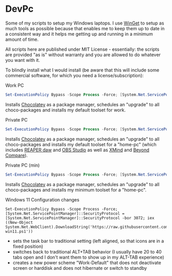 # DevPc
Some of my scripts to setup my Windows laptops. I use [WinGet](https://learn.microsoft.com/en-us/windows/package-manager/winget/) to setup as much tools as possible because that enables me to keep them up to date in a consistent way and it helps me getting up and running in a minimum amount of time.

All scripts here are published under MIT License - essentially: the scripts are provided "as is" without warranty and you are allowed to do whatever you want with it.

To blindly install what I would install (be aware that this will include some commercial software, for which you need a license/subscription):

Work PC
```PowerShell
Set-ExecutionPolicy Bypass -Scope Process -Force; [System.Net.ServicePointManager]::SecurityProtocol = [System.Net.ServicePointManager]::SecurityProtocol -bor 3072; iex ((New-Object System.Net.WebClient).DownloadString('https://raw.githubusercontent.com/Interface007/DevPc/main/install-work.ps1'))
```
Installs [Chocolatey](https://chocolatey.org/) as a package manager, schedules an "upgrade" to all choco-packages and installs my default toolset for work.

Private PC
```PowerShell
Set-ExecutionPolicy Bypass -Scope Process -Force; [System.Net.ServicePointManager]::SecurityProtocol = [System.Net.ServicePointManager]::SecurityProtocol -bor 3072; iex ((New-Object System.Net.WebClient).DownloadString('https://raw.githubusercontent.com/Interface007/DevPc/main/install-privat.ps1'))
```
Installs [Chocolatey](https://chocolatey.org/) as a package manager, schedules an "upgrade" to all choco-packages and installs my default toolset for a "home-pc" (which includes [REAPER daw](https://www.reaper.fm/) and [OBS Studio](https://obsproject.com/) as well as [XMind](https://www.xmind.net/) and [Beyond Compare](https://www.scootersoftware.com/)).

Private PC (min)
```PowerShell
Set-ExecutionPolicy Bypass -Scope Process -Force; [System.Net.ServicePointManager]::SecurityProtocol = [System.Net.ServicePointManager]::SecurityProtocol -bor 3072; iex ((New-Object System.Net.WebClient).DownloadString('https://raw.githubusercontent.com/Interface007/DevPc/main/install-privat-min.ps1'))
```
Installs [Chocolatey](https://chocolatey.org/) as a package manager, schedules an "upgrade" to all choco-packages and installs my minimum toolset for a "home-pc".

Windows 11 Configuration changes
```
Set-ExecutionPolicy Bypass -Scope Process -Force; [System.Net.ServicePointManager]::SecurityProtocol = [System.Net.ServicePointManager]::SecurityProtocol -bor 3072; iex ((New-Object System.Net.WebClient).DownloadString('https://raw.githubusercontent.com/Interface007/DevPc/main/setup-win11.ps1'))
```
- sets the task bar to traditional setting (left aligned, so that icons are in a fixed position)
- switches back to traditional ALT+TAB behavior (I usually have 20 to 40 tabs open and I don't want them to show up in my ALT-TAB experience)
- creates a new power scheme "Work-Default" that does not deactivate screen or harddisk and does not hibernate or switch to standby
